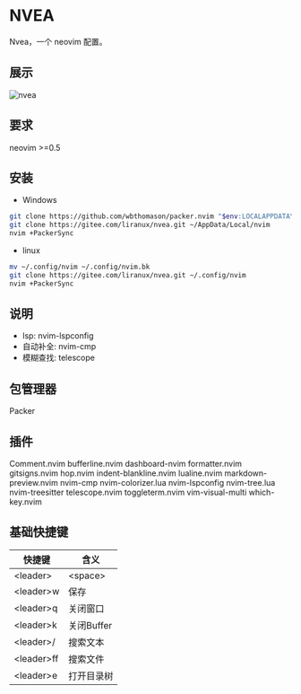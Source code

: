 # NVEA

Nvea，一个 neovim 配置。

## 展示

![nvea](https://gitee.com/liranux/pictures/raw/master/nvea/nvea.png)

## 要求

neovim >=0.5

## 安装

- Windows

```bash
git clone https://github.com/wbthomason/packer.nvim "$env:LOCALAPPDATA\nvim-data\site\pack\packer\opt\packer.nvim"
git clone https://gitee.com/liranux/nvea.git ~/AppData/Local/nvim
nvim +PackerSync
```

- linux

```bash
mv ~/.config/nvim ~/.config/nvim.bk
git clone https://gitee.com/liranux/nvea.git ~/.config/nvim
nvim +PackerSync
```

## 说明

- lsp: nvim-lspconfig
- 自动补全: nvim-cmp
- 模糊查找: telescope

## 包管理器

Packer


## 插件

Comment.nvim
bufferline.nvim
dashboard-nvim
formatter.nvim
gitsigns.nvim
hop.nvim
indent-blankline.nvim
lualine.nvim
markdown-preview.nvim
nvim-cmp
nvim-colorizer.lua
nvim-lspconfig
nvim-tree.lua
nvim-treesitter
telescope.nvim
toggleterm.nvim
vim-visual-multi
which-key.nvim

## 基础快捷键

| 快捷键 | 含义 |
| -- | -- |
| \<leader> | \<space> |
| \<leader>w | 保存 |
| \<leader>q | 关闭窗口 |
| \<leader>k | 关闭Buffer |
| \<leader>/ | 搜索文本 |
| \<leader>ff | 搜索文件 |
| \<leader>e | 打开目录树 |
